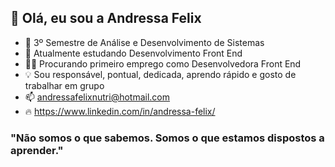 ## 👋 Olá, eu sou a Andressa Felix
- 🌱 3º Semestre de Análise e Desenvolvimento de Sistemas
- 💞️ Atualmente estudando Desenvolvimento Front End
- 👩‍💻 Procurando primeiro emprego como Desenvolvedora Front End
- 💡 Sou responsável, pontual, dedicada, aprendo rápido e gosto de trabalhar em grupo
- 📫 andressafelixnutri@hotmail.com
- 🔥 https://www.linkedin.com/in/andressa-felix/

### "Não somos o que sabemos. Somos o que estamos dispostos a aprender."

<!---
coderandressa/coderandressa is a ✨ special ✨ repository because its `README.md` (this file) appears on your GitHub profile.
You can click the Preview link to take a look at your changes.
--->
